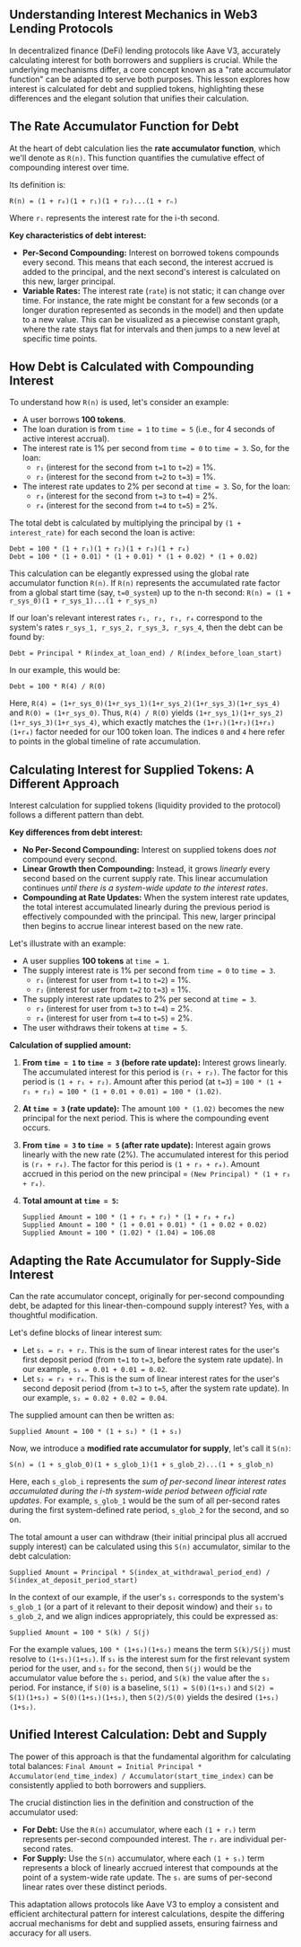 ## Understanding Interest Mechanics in Web3 Lending Protocols

In decentralized finance (DeFi) lending protocols like Aave V3, accurately calculating interest for both borrowers and suppliers is crucial. While the underlying mechanisms differ, a core concept known as a "rate accumulator function" can be adapted to serve both purposes. This lesson explores how interest is calculated for debt and supplied tokens, highlighting these differences and the elegant solution that unifies their calculation.

## The Rate Accumulator Function for Debt

At the heart of debt calculation lies the **rate accumulator function**, which we'll denote as `R(n)`. This function quantifies the cumulative effect of compounding interest over time.

Its definition is:
```
R(n) = (1 + r₀)(1 + r₁)(1 + r₂)...(1 + rₙ)
```
Where `rᵢ` represents the interest rate for the i-th second.

**Key characteristics of debt interest:**

*   **Per-Second Compounding:** Interest on borrowed tokens compounds every second. This means that each second, the interest accrued is added to the principal, and the next second's interest is calculated on this new, larger principal.
*   **Variable Rates:** The interest rate (`rate`) is not static; it can change over time. For instance, the rate might be constant for a few seconds (or a longer duration represented as seconds in the model) and then update to a new value. This can be visualized as a piecewise constant graph, where the rate stays flat for intervals and then jumps to a new level at specific time points.

## How Debt is Calculated with Compounding Interest

To understand how `R(n)` is used, let's consider an example:

*   A user borrows **100 tokens**.
*   The loan duration is from `time = 1` to `time = 5` (i.e., for 4 seconds of active interest accrual).
*   The interest rate is 1% per second from `time = 0` to `time = 3`. So, for the loan:
    *   `r₁` (interest for the second from `t=1` to `t=2`) = 1%.
    *   `r₂` (interest for the second from `t=2` to `t=3`) = 1%.
*   The interest rate updates to 2% per second at `time = 3`. So, for the loan:
    *   `r₃` (interest for the second from `t=3` to `t=4`) = 2%.
    *   `r₄` (interest for the second from `t=4` to `t=5`) = 2%.

The total debt is calculated by multiplying the principal by `(1 + interest_rate)` for each second the loan is active:
```
Debt = 100 * (1 + r₁)(1 + r₂)(1 + r₃)(1 + r₄)
Debt = 100 * (1 + 0.01) * (1 + 0.01) * (1 + 0.02) * (1 + 0.02)
```

This calculation can be elegantly expressed using the global rate accumulator function `R(n)`. If `R(n)` represents the accumulated rate factor from a global start time (say, `t=0_system`) up to the n-th second:
`R(n) = (1 + r_sys_0)(1 + r_sys_1)...(1 + r_sys_n)`

If our loan's relevant interest rates `r₁, r₂, r₃, r₄` correspond to the system's rates `r_sys_1, r_sys_2, r_sys_3, r_sys_4`, then the debt can be found by:
```
Debt = Principal * R(index_at_loan_end) / R(index_before_loan_start)
```
In our example, this would be:
```
Debt = 100 * R(4) / R(0)
```
Here, `R(4) = (1+r_sys_0)(1+r_sys_1)(1+r_sys_2)(1+r_sys_3)(1+r_sys_4)` and `R(0) = (1+r_sys_0)`.
Thus, `R(4) / R(0)` yields `(1+r_sys_1)(1+r_sys_2)(1+r_sys_3)(1+r_sys_4)`, which exactly matches the `(1+r₁)(1+r₂)(1+r₃)(1+r₄)` factor needed for our 100 token loan. The indices `0` and `4` here refer to points in the global timeline of rate accumulation.

## Calculating Interest for Supplied Tokens: A Different Approach

Interest calculation for supplied tokens (liquidity provided to the protocol) follows a different pattern than debt.

**Key differences from debt interest:**

*   **No Per-Second Compounding:** Interest on supplied tokens does *not* compound every second.
*   **Linear Growth then Compounding:** Instead, it grows *linearly* every second based on the current supply rate. This linear accumulation continues *until there is a system-wide update to the interest rates*.
*   **Compounding at Rate Updates:** When the system interest rate updates, the total interest accumulated linearly during the previous period is effectively compounded with the principal. This new, larger principal then begins to accrue linear interest based on the new rate.

Let's illustrate with an example:

*   A user supplies **100 tokens** at `time = 1`.
*   The supply interest rate is 1% per second from `time = 0` to `time = 3`.
    *   `r₁` (interest for user from `t=1` to `t=2`) = 1%.
    *   `r₂` (interest for user from `t=2` to `t=3`) = 1%.
*   The supply interest rate updates to 2% per second at `time = 3`.
    *   `r₃` (interest for user from `t=3` to `t=4`) = 2%.
    *   `r₄` (interest for user from `t=4` to `t=5`) = 2%.
*   The user withdraws their tokens at `time = 5`.

**Calculation of supplied amount:**

1.  **From `time = 1` to `time = 3` (before rate update):**
    Interest grows linearly. The accumulated interest for this period is `(r₁ + r₂)`.
    The factor for this period is `(1 + r₁ + r₂)`.
    Amount after this period (at `t=3`) = `100 * (1 + r₁ + r₂) = 100 * (1 + 0.01 + 0.01) = 100 * (1.02)`.

2.  **At `time = 3` (rate update):**
    The amount `100 * (1.02)` becomes the new principal for the next period. This is where the compounding event occurs.

3.  **From `time = 3` to `time = 5` (after rate update):**
    Interest again grows linearly with the new rate (2%). The accumulated interest for this period is `(r₃ + r₄)`.
    The factor for this period is `(1 + r₃ + r₄)`.
    Amount accrued in this period on the new principal = `(New Principal) * (1 + r₃ + r₄)`.

4.  **Total amount at `time = 5`:**
    ```
    Supplied Amount = 100 * (1 + r₁ + r₂) * (1 + r₃ + r₄)
    Supplied Amount = 100 * (1 + 0.01 + 0.01) * (1 + 0.02 + 0.02)
    Supplied Amount = 100 * (1.02) * (1.04) = 106.08
    ```

## Adapting the Rate Accumulator for Supply-Side Interest

Can the rate accumulator concept, originally for per-second compounding debt, be adapted for this linear-then-compound supply interest? Yes, with a thoughtful modification.

Let's define blocks of linear interest sum:
*   Let `s₁ = r₁ + r₂`. This is the sum of linear interest rates for the user's first deposit period (from `t=1` to `t=3`, before the system rate update). In our example, `s₁ = 0.01 + 0.01 = 0.02`.
*   Let `s₂ = r₃ + r₄`. This is the sum of linear interest rates for the user's second deposit period (from `t=3` to `t=5`, after the system rate update). In our example, `s₂ = 0.02 + 0.02 = 0.04`.

The supplied amount can then be written as:
```
Supplied Amount = 100 * (1 + s₁) * (1 + s₂)
```

Now, we introduce a **modified rate accumulator for supply**, let's call it `S(n)`:
```
S(n) = (1 + s_glob_0)(1 + s_glob_1)(1 + s_glob_2)...(1 + s_glob_n)
```
Here, each `s_glob_i` represents the *sum of per-second linear interest rates accumulated during the i-th system-wide period between official rate updates*. For example, `s_glob_1` would be the sum of all per-second rates during the first system-defined rate period, `s_glob_2` for the second, and so on.

The total amount a user can withdraw (their initial principal plus all accrued supply interest) can be calculated using this `S(n)` accumulator, similar to the debt calculation:
```
Supplied Amount = Principal * S(index_at_withdrawal_period_end) / S(index_at_deposit_period_start)
```
In the context of our example, if the user's `s₁` corresponds to the system's `s_glob_1` (or a part of it relevant to their deposit window) and their `s₂` to `s_glob_2`, and we align indices appropriately, this could be expressed as:
```
Supplied Amount = 100 * S(k) / S(j)
```
For the example values, `100 * (1+s₁)(1+s₂)` means the term `S(k)/S(j)` must resolve to `(1+s₁)(1+s₂)`. If `s₁` is the interest sum for the first relevant system period for the user, and `s₂` for the second, then `S(j)` would be the accumulator value before the `s₁` period, and `S(k)` the value after the `s₂` period. For instance, if `S(0)` is a baseline, `S(1) = S(0)(1+s₁)` and `S(2) = S(1)(1+s₂) = S(0)(1+s₁)(1+s₂)`, then `S(2)/S(0)` yields the desired `(1+s₁)(1+s₂)`.

## Unified Interest Calculation: Debt and Supply

The power of this approach is that the fundamental algorithm for calculating total balances:
`Final Amount = Initial Principal * Accumulator(end_time_index) / Accumulator(start_time_index)`
can be consistently applied to both borrowers and suppliers.

The crucial distinction lies in the definition and construction of the accumulator used:

*   **For Debt:** Use the `R(n)` accumulator, where each `(1 + rᵢ)` term represents per-second compounded interest. The `rᵢ` are individual per-second rates.
*   **For Supply:** Use the `S(n)` accumulator, where each `(1 + sᵢ)` term represents a block of linearly accrued interest that compounds at the point of a system-wide rate update. The `sᵢ` are sums of per-second linear rates over these distinct periods.

This adaptation allows protocols like Aave V3 to employ a consistent and efficient architectural pattern for interest calculations, despite the differing accrual mechanisms for debt and supplied assets, ensuring fairness and accuracy for all users.